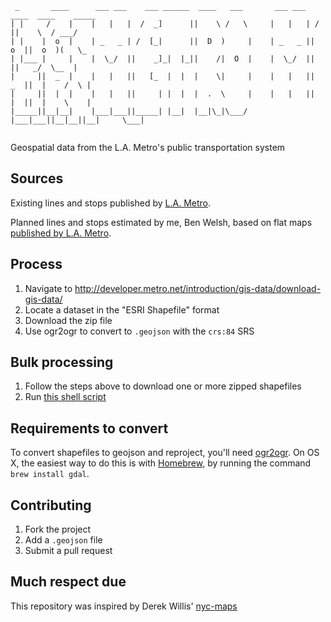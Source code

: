 <pre><code> _       ____      ___ ___    ___ ______  ____   ___       ___ ___   ____  ____    _____
| |     /    |    |   |   |  /  _]      ||    \ /   \     |   |   | /    ||    \  / ___/
| |    |  o  |    | _   _ | /  [_|      ||  D  )     |    | _   _ ||  o  ||  o  )(   \_ 
| |___ |     |    |  \_/  ||    _]_|  |_||    /|  O  |    |  \_/  ||     ||   _/  \__  |
|     ||  _  |    |   |   ||   [_  |  |  |    \|     |    |   |   ||  _  ||  |    /  \ |
|     ||  |  |    |   |   ||     | |  |  |  .  \     |    |   |   ||  |  ||  |    \    |
|_____||__|__|    |___|___||_____| |__|  |__|\_|\___/     |___|___||__|__||__|     \___|
                                                                                        </code></pre>

Geospatial data from the L.A. Metro's public transportation system

## Sources

Existing lines and stops published by [L.A. Metro](http://developer.metro.net/introduction/gis-data/download-gis-data/).

Planned lines and stops estimated by me, Ben Welsh, based on flat maps [published by L.A. Metro](http://www.metro.net/projects/connector/).

## Process

1. Navigate to http://developer.metro.net/introduction/gis-data/download-gis-data/
2. Locate a dataset in the "ESRI Shapefile" format
3. Download the zip file
4. Use ogr2ogr to convert to `.geojson` with the `crs:84` SRS

## Bulk processing

1. Follow the steps above to download one or more zipped shapefiles
2. Run [this shell script](https://gist.github.com/benbalter/5858851)

## Requirements to convert

To convert shapefiles to geojson and reproject, you'll need [ogr2ogr](http://www.gdal.org/ogr2ogr.html). On OS X, the easiest way to do this is with [Homebrew](http://mxcl.github.io/homebrew/), by running the command `brew install gdal`.

## Contributing

1. Fork the project
2. Add a `.geojson` file
3. Submit a pull request

## Much respect due

This repository was inspired by Derek Willis' [nyc-maps](https://github.com/dwillis/nyc-maps/)

